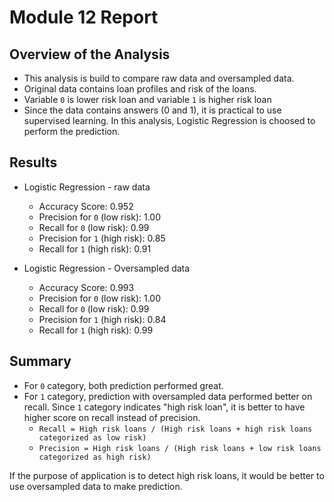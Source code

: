 # Module 12 Report

## Overview of the Analysis

* This analysis is build to compare raw data and oversampled data.
* Original data contains loan profiles and risk of the loans.
* Variable `0` is lower risk loan and variable `1` is higher risk loan
* Since the data contains answers (0 and 1), it is practical to use supervised learning. In this analysis, Logistic Regression is choosed to perform the prediction.

## Results

* Logistic Regression - raw data
  * Accuracy Score: 0.952
  * Precision for `0` (low risk): 1.00
  * Recall for `0` (low risk): 0.99
  * Precision for `1` (high risk): 0.85 
  * Recall for `1` (high risk): 0.91



* Logistic Regression - Oversampled data
  * Accuracy Score: 0.993
  * Precision for `0` (low risk): 1.00
  * Recall for `0` (low risk): 0.99
  * Precision for `1` (high risk): 0.84 
  * Recall for `1` (high risk): 0.99

## Summary

* For `0` category, both prediction performed great.
* For `1` category, prediction with oversampled data performed better on recall. Since `1` category indicates "high risk loan", it is better to have higher score on recall instead of precision. 
  * `Recall = High risk loans / (High risk loans + high risk loans categorized as low risk)`
  * `Precision = High risk loans / (High risk loans + low risk loans categorized as high risk)`

If the purpose of application is to detect high risk loans, it would be better to use oversampled data to make prediction.

